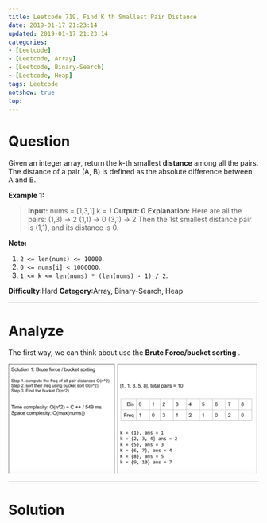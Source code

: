 ```yaml
---
title: Leetcode 719. Find K th Smallest Pair Distance
date: 2019-01-17 21:23:14
updated: 2019-01-17 21:23:14
categories: 
- [Leetcode]
- [Leetcode, Array]
- [Leetcode, Binary-Search]
- [Leetcode, Heap]
tags: Leetcode
notshow: true
top:
---
```


# Question

Given an integer array, return the k-th smallest  **distance**  among all the pairs. The distance of a pair (A, B) is defined as the absolute difference between A and B.

**Example 1:**  

> **Input:**
> nums = [1,3,1]
> k = 1
> **Output: 0** 
> **Explanation:**
> Here are all the pairs:
> (1,3) -> 2
> (1,1) -> 0
> (3,1) -> 2
> Then the 1st smallest distance pair is (1,1), and its distance is 0.

**Note:**  

1.  `2 <= len(nums) <= 10000`.
2.  `0 <= nums[i] < 1000000`.
3.  `1 <= k <= len(nums) * (len(nums) - 1) / 2`.

**Difficulty**:Hard
**Category**:Array, Binary-Search, Heap

<!-- more -->

------------

# Analyze

The first way, we can think about use the **Brute Force/bucket sorting** .

![](/images/in-post/2019-01-17-Leetcode-719-Find-K-th-Smallest-Pair-Distance/2019-01-17-21-25-24.png)

------------

# Solution

```cpp

```

<!-- 
------------

# Leetcode Question Summary


------------ -->
